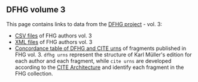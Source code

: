 ## DFHG volume 3

This page contains links to data from the [DFHG project](http://www.dfhg-project.org/) - vol. 3:

* [CSV files](http://www.dfhg-project.org/DFHG/export_csv.php) of FHG authors vol. 3
* [XML files](http://www.dfhg-project.org/DFHG/export_xml.php) of FHG authors vol. 3
* [Concordance table of DFHG and CITE urns](https://github.com/DFHG-project/volume_3/blob/master/dfhg_cite_urns.csv) of fragments published in FHG vol. 3. `dfhg urns` represent the structure of Karl Müller's edition for each author and each fragment, while `cite urns` are developed according to the [CITE Architecture](http://cite-architecture.github.io/) and identify each fragment in the FHG collection.
